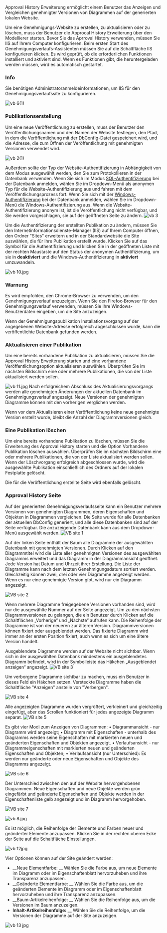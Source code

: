 
Approval History Erweiterung ermöglicht einem Benutzer das Anzeigen und Vergleichen genehmigter Versionen von Diagrammen auf der generierten lokalen Website.

Um eine Genehmigungs-Website zu erstellen, zu aktualisieren oder zu löschen, muss der Benutzer die Approcal History Erweiterung über den Modellierer starten.
Bevor Sie das Aprroval History verwenden, müssen Sie IIS auf Ihrem Computer konfigurieren. Beim ersten Start des Genehmigungsverlaufs-Assistenten müssen Sie auf die Schaltfläche IIS konfigurieren klicken. Es wird geprüft, ob die erforderlichen Funktionen installiert und aktiviert sind. Wenn es Funktionen gibt, die heruntergeladen werden müssen, wird es automatisch gestartet.

<div class="Info">
  <h3>Info</h3>
   Sie benötigen Administratoranmeldeinformationen, um IIS für den Genehmigungsverlaufssite zu konfigurieren.
</div>

![vb 6(1)](//images.ctfassets.net/6mz8d8cle1nl/F9D4sKpOPFVgHd6TFUz6B/ccca18322fae6e651521b2b4f8ff9277/vb_6_1_.jpg)

### Publikationserstellung

Um eine neue Veröffentlichung zu erstellen, muss der Benutzer den Veröffentlichungsnamen und den Namen der Website festlegen, den Pfad, in dem die Veröffentlichung mit der DbConfig-Datei gespeichert wird, und die Adresse, die zum Öffnen der Veröffentlichung mit genehmigten Versionen verwendet wird.

![vb 2(1)](//images.ctfassets.net/6mz8d8cle1nl/2eQhpWS1qT8uJDrvufyppG/083321d09b8261e715adf0f8182e36bb/vb_2_1_.jpg)

Außerdem sollte der Typ der Website-Authentifizierung in Abhängigkeit von dem Modus ausgewählt werden, den Sie zum Protokollieren in der Datenbank verwenden. 
Wenn Sie sich im Modus [SQL-Authentifizierung](login-als-sql-server-benutzer) bei der Datenbank anmelden, wählen Sie im Dropdown-Menü als anonymen Typ für die Website-Authentifizierung aus und fahren mit dem Veröffentlichungsprozess fort.
Wenn Sie sich mit der [Windows-Authentifizierung](login-als-windows-benutzer) bei der Datenbank anmelden, wählen Sie im Dropdown-Menü die Windows-Authentifizierung aus. Wenn die Website-Authentifizierung anonym ist, ist die Veröffentlichung nicht verfügbar, und Sie werden vorgeschlagen, sie auf der geöffneten Seite zu ändern.
![vb 3](//images.ctfassets.net/6mz8d8cle1nl/2c0oFtPQorzzMtgNtts1so/199a047f8a8a4d81dee3bd0c87bb8ed5/vb_3.jpg)
 
Um die Authentifizierung der erstellten Publikation zu ändern, müssen Sie den Internetinformationsdienste-Manager (IIS) auf Ihrem Computer öffnen, den Ordner "Sites" erweitern und in der Standardwebsite die Site auswählen, die für Ihre Publikation erstellt wurde. Klicken Sie auf das Symbol für die Authentifizierung und klicken Sie in der geöffneten Liste mit der rechten Maustaste auf den Status der anonymen Authentifizierung, um sie in __deaktiviert__ und die Windows-Authentifizierung in __aktiviert__ umzuwandeln. 

![vb 10.jpg](//images.ctfassets.net/6mz8d8cle1nl/4ZyL5o3I8jJaBL5jdx5E1T/1710b328770c6158ab82db1c2c579642/vb_10.jpg.png)

<div class="warning">
  <h3>Warnung</h3> 
 Es wird empfohlen, den Chrome-Browser zu verwenden, um den Genehmigungsverlauf anzuzeigen. Wenn Sie den Firefox-Browser für den Genehmigungsverlauf verwenden, müssen Sie Ihre Windows-Benutzerdaten eingeben, um die Site anzuzeigen.
  </div>

Wenn der Genehmigungspublikation Installationsvorgang auf der angegebenen Website-Adresse erfolgreich abgeschlossen wurde, kann die veröffentlichte Datenbank gefunden werden.

### Aktualisieren einer Publikation

Um eine bereits vorhandene Publikation zu aktualisieren, müssen Sie die Approval History Erweiterung starten und eine vorhandene Veröffentlichungsoption aktualisieren auswählen. Überprüfen Sie im nächsten Bildschirm eine oder mehrere Publikationen, die von der Liste aktualisiert werden sollen.

![vb 11.jpg](//images.ctfassets.net/6mz8d8cle1nl/2nzpMiDeD63QTmOTVB7bKF/f5edb23b2cc1c0d09180b171466f2f64/vb_11.jpg.png)
Nach erfolgreichem Abschluss des Aktualisierungsvorgangs werden alle genehmigten Änderungen der aktuellen Datenbank im Genehmigungsverlauf angezeigt. Neue Versionen der genehmigten Diagramme können mit den vorherigen verglichen werden.

<div class="info">
Wenn vor dem Aktualisieren einer Veröffentlichung keine neue genehmigte Version erstellt wurde, bleibt die Anzahl der Diagrammversionen gleich.
  </div>
 
  
### Eine Publikation löschen  

Um eine bereits vorhandene Publikation zu löschen, müssen Sie die Erweiterung des Approval Hsitory starten und die Option Vorhandene Publikation löschen auswählen. Überprüfen Sie im nächsten Bildschirm eine oder mehrere Publikationen, die von der Liste aktualisiert werden sollen. Wenn der Löschvorgang erfolgreich abgeschlossen wurde, wird die ausgewählte Publikation einschließlich des Ordners auf der lokalen Festplatte gelöscht.

<div class="info">
  Die für die Veröffentlichung erstellte Seite wird ebenfalls gelöscht.
  </div>

### Approval History Seite
Auf der generierten Genehmigungsverlaufsseite kann ein Benutzer mehrere Versionen von genehmigten Diagrammen, deren Eigenschaften und Objekten in Diagrammen vergleichen. Die Seite wurde für alle Datenbanken der aktuellen DbConfig generiert, und alle diese Datenbanken sind auf der Seite verfügbar.
Die anzuzeigende Datenbank kann aus dem Dropdown-Menü ausgewählt werden.
![VB site 1](//images.ctfassets.net/6mz8d8cle1nl/2bnp9B9w1EwXWs6WOH8NIp/6c8bdf5412e401e039492a56584b95b0/VB_site_1.jpg)

Auf der linken Seite enthält der Baum alle Diagramme der ausgewählten Datenbank mit genehmigten Versionen. Durch Klicken auf den Diagrammtitel wird die Liste aller genehmigten Versionen des ausgewählten Diagramms erweitert und das Diagramm in der Diagrammansicht geöffnet. Jede Version hat Datum und Uhrzeit ihrer Erstellung. Die Liste der Diagramme kann nach dem letzten Genehmigungsdatum sortiert werden.
Gleichzeitig können zwei, drei oder vier Diagramme angezeigt werden. Wenn es nur eine genehmigte Version gibt, wird nur ein Diagramm angezeigt.

![VB site 2](//images.ctfassets.net/6mz8d8cle1nl/3Bh3yKHEN8azRqVbz8fTIX/02d6e34426741098e6bacb3d3bd5a3e9/VB_site_2.jpg)
 
Wenn mehrere Diagramme freigegebene Versionen vorhanden sind, wird nur die ausgewählte Nummer auf der Seite angezeigt. Um zu den nächsten Diagrammversionen zu gelangen, die ein Benutzer durch Klicken auf die Schaltflächen „Vorherige“ und „Nächste“ aufrufen kann. Die Reihenfolge der Diagramme ist von der neueren zur älteren Version. Diagrammversionen können fixiert oder ausgeblendet werden. Das fixierte Diagramm wird immer an der ersten Position fixiert, auch wenn es sich um eine ältere Version handelt.



Ausgeblendete Diagramme werden auf der Website nicht sichtbar. Wenn sich in der ausgewählten Datenbank mindestens ein ausgeblendetes Diagramm befindet, wird in der Symbolleiste das Häkchen „Ausgeblendet anzeigen“ angezeigt.
![VB site 3](//images.ctfassets.net/6mz8d8cle1nl/5JOAtQfSYdFxzu7Em7Cm8w/7fa72cef05f1108463c6557f6fef9ae4/VB_site_3.jpg)

Um verborgene Diagramme sichtbar zu machen, muss ein Benutzer in dieses Feld ein Häkchen setzen. Versteckte Diagramme haben die Schaltfläche "Anzeigen" anstelle von "Verbergen".

![VB site 4](//images.ctfassets.net/6mz8d8cle1nl/7mhZIW212mvJhnfhayoRxb/5547df8f71eb5bd7e0c3f10677191b13/VB_site_4.jpg)

Alle angezeigten Diagramme wurden vergrößert, verkleinert und gleichzeitig eingefügt, aber das Scrollen funktioniert für jedes angezeigte Diagramm separat.
![VB site 5](//images.ctfassets.net/6mz8d8cle1nl/2k1bl0EfVbbYguBuQxkyxs/33df7f0f12868e44520171a1c4a4d3b9/VB_site_5.jpg)

Es gibt vier Modi zum Anzeigen von Diagrammen:
• Diagrammansicht - nur Diagramm wird angezeigt;
• Diagramm mit Eigenschaften - unterhalb des Diagramms werden seine Eigenschaften mit markierten neuen und geänderten Eigenschaften und Objekten angezeigt.
• Verlaufsansicht - nur Diagrammeigenschaften mit markierten neuen und geänderten Eigenschaften und Objekten;
• Verlaufsansicht (nur Unterschied): Es werden nur geänderte oder neue Eigenschaften und Objekte des Diagramms angezeigt.

![VB site 6](//images.ctfassets.net/6mz8d8cle1nl/3S5FpZd6CTuGyDiOzkGm2n/8585e39c2282fd62eed6027f1f011b4f/VB_site_6.jpg)
 

Der Unterschied zwischen den auf der Website hervorgehobenen Diagrammen. Neue Eigenschaften und neue Objekte werden grün eingefärbt und geänderte Eigenschaften und Objekte werden in der Eigenschaftenliste gelb angezeigt und im Diagramm hervorgehoben.

![VB site 7](//images.ctfassets.net/6mz8d8cle1nl/3qtna638bua1QUuCmSf2rI/8c980f0ea2ef7d99283bbda5ff737cea/VB_site_7.jpg)

![vb 8.jpg](//images.ctfassets.net/6mz8d8cle1nl/5WTYkFHozJ08iCIHH54ecj/dc0bdf49e4acf05cad1252c078bfa4a8/vb_8.jpg.png)

Es ist möglich, die Reihenfolge der Elemente und Farben neuer und geänderter Elemente anzupassen. Klicken Sie in der rechten oberen Ecke der Seite auf die Schaltfläche Einstellungen.

![vb 12jpg](//images.ctfassets.net/6mz8d8cle1nl/6vlF5aTSkIc3Q83FVTdxJE/2ca0d13ce8c455768ba3b3686c405e59/vb_12jpg.png)

Vier Optionen können auf der Site geändert werden:
- __Neue Elementfarbe: __ Wählen Sie die Farbe aus, um neue Elemente im Diagramm oder im Eigenschaftenblatt hervorzuheben und ihre Transparenz anzupassen.
- __Geänderte Elementfarbe: __ Wählen Sie die Farbe aus, um die geänderten Elemente im Diagramm oder im Eigenschaftenblatt hervorzuheben und ihre Transparenz anzupassen.
- __Baum-Artikelreihenfolge: __ Wählen Sie die Reihenfolge aus, um die Versionen im Baum anzuzeigen.
- __Inhalt-Artikelreihenfolge:__ __ Wählen Sie die Reihenfolge, um die Versionen der Diagramme auf der Site anzuzeigen.

![vb 13 jpg](//images.ctfassets.net/6mz8d8cle1nl/4CGFcMUOKaMfvnNcP1eReY/482cf383869577d507ea456d7c62cccb/vb_13_jpg.png)


